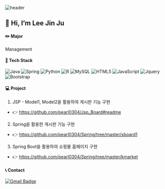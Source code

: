 

![header](https://capsule-render.vercel.app/api?type=slice&color=gradient&height=300&section=header&text=Hello%20&fontSize=60&fontAlign=80)


## 👋 Hi, I’m Lee Jin Ju


#### ✏️ Major 
Management


#### 🔨 Tech Stack 
<img alt="Java" src="https://img.shields.io/badge/java-%23ED8B00.svg?&style=for-the-badge&logo=java&logoColor=white"/> <img alt="Spring" src="https://img.shields.io/badge/spring-green.svg?&style=for-the-badge&logo=spring&logoColor=white"/> 
<img alt="Python" src="https://img.shields.io/badge/python-%2314354C.svg?&style=for-the-badge&logo=python&logoColor=white"/> <img alt="R" src="https://img.shields.io/badge/r-%23276DC3.svg?&style=for-the-badge&logo=r&logoColor=white"/>   <img alt="MySQL" src="https://img.shields.io/badge/MySQL-4479A1.svg?&style=for-the-badge&logo=spring&logoColor=white"/>
<img alt="HTML5" src="https://img.shields.io/badge/HTML-critical.svg?&style=for-the-badge&logo=HTML5&logoColor=white"/> 
<img alt="JavaScript" src="https://img.shields.io/badge/javascript-%23323330.svg?&style=for-the-badge&logo=javascript&logoColor=%23F7DF1E"/> 
<img alt="Jquery" src="https://img.shields.io/badge/jQuery-informational.svg?&style=for-the-badge&logo=jQuery&logoColor=white"/> 
<img alt="Bootstrap" src="https://img.shields.io/badge/Bootstrap-7952B3.svg?&style=for-the-badge&logo=jQuery&logoColor=white"/> 


#### 💻 Project
1. JSP - Model1, Model2을 활용하여 게시판 기능 구현  
+ 👉 https://github.com/pearl0304/Jsp_Board#readme

2.  Spring을 활용한 게시판 기능 구현
+ 👉 https://github.com/pearl0304/Spring/tree/master/sboard1

3. Spring Boot을 활용하여 쇼핑몰 홈페이지 구현
+ 👉 https://github.com/pearl0304/Spring/tree/master/kmarket



#### 📞 Contact 
[![Gmail Badge](https://img.shields.io/badge/Gmail-d14836?style=flat-square&logo=Gmail&logoColor=white&link=mailto:snugyun01@gmail.com)](mailto:wlswn4630@gmail.com)

<!---
pearl0304/pearl0304 is a ✨ special ✨ repository because its `README.md` (this file) appears on your GitHub profile.
You can click the Preview link to take a look at your changes.
--->
